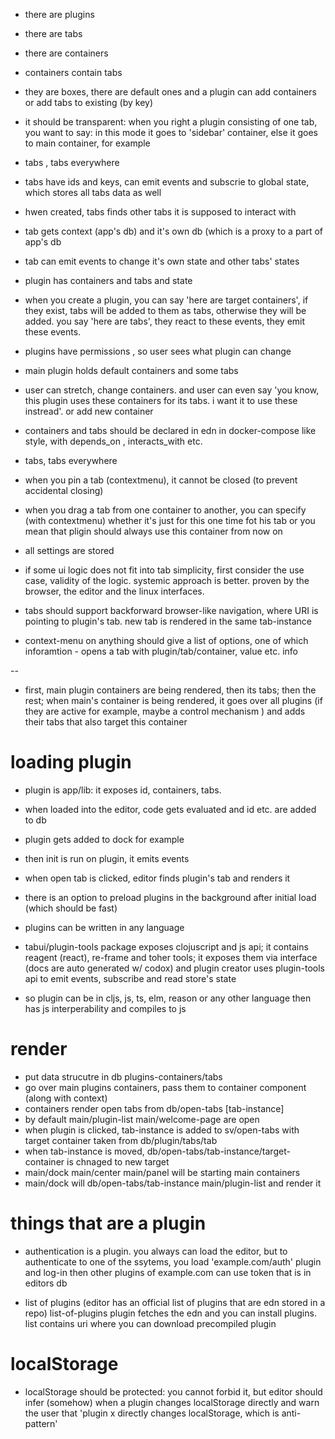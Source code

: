 
* there are plugins
* there are tabs
* there are containers

* containers contain tabs
* they are boxes, there are default ones and a plugin can add containers or add tabs to existing (by key)
* it should be transparent: when you right a plugin consisting of one tab, you want to say: in this mode it goes to 'sidebar' container, else it goes to main container, for example

* tabs , tabs everywhere
* tabs have ids and keys, can emit events and subscrie to global state, which stores all tabs data as well
* hwen created, tabs finds other tabs it is supposed to interact with
* tab gets context (app's db) and it's own db (which is a proxy to a part of app's db
* tab can emit events to change it's own state and other tabs' states

* plugin has containers and tabs and state
* when you create  a plugin, you can say 'here are target containers', if they exist, tabs will be added to them as tabs,
otherwise they will be added. you say 'here are tabs', they react to these events, they emit these events.
* plugins have permissions , so user sees what plugin can change

* main plugin holds default containers and some tabs

* user can stretch, change containers. and user can even say  'you know, this plugin uses these containers for its tabs. i want it to use these instread'. or add new container

* containers and tabs should be declared in edn in docker-compose like style, with depends_on , interacts_with etc.

* tabs, tabs everywhere

* when you pin a tab (contextmenu), it cannot be closed (to prevent accidental closing)
* when you drag a tab from one container to another, you can specify (with contextmenu) whether it's just for this one time fot his tab or you mean that pligin should always use this container from now on

* all settings are stored


* if some ui logic does not fit into tab simplicity, first consider the use case, validity of the logic. systemic approach is better. proven by the browser, the editor and the linux interfaces.

* tabs should support backforward browser-like navigation, where URI is pointing to plugin's tab. new tab is rendered in the same tab-instance

* context-menu on anything should give a list of options, one of which inforamtion - opens a tab with plugin/tab/container, value etc. info

--

* first, main plugin containers are being rendered, then its tabs; then the rest; when main's container is being rendered, it goes 
over all plugins (if they are active for example, maybe a control mechanism ) and adds their tabs that also target this container

# loading plugin 
* plugin is app/lib: it exposes id, containers, tabs.
* when loaded into the editor, code gets evaluated and id etc. are added to db
* plugin gets added to dock for example
* then init is run on plugin, it emits events
* when open tab is clicked, editor finds plugin's tab and renders it
* there is an option to preload plugins in the background after initial load (which should be fast)


* plugins can be written in any language
* tabui/plugin-tools package exposes clojuscript and js api; it contains reagent (react), re-frame and toher tools;
  it exposes them via interface (docs are auto generated w/ codox) and plugin creator uses plugin-tools api to emit events, subscribe and read store's state
* so plugin can be in cljs, js, ts, elm, reason or any other language then has js interperability and compiles to js



# render

* put data strucutre in db plugins-containers/tabs
* go over main plugins containers, pass them to container component (along with context)
* containers render open tabs from db/open-tabs [tab-instance]
* by default main/plugin-list main/welcome-page are open
* when plugin is clicked, tab-instance is added to sv/open-tabs with target container taken from db/plugin/tabs/tab 
* when tab-instance is moved, db/open-tabs/tab-instance/target-container is chnaged to new target
* main/dock main/center main/panel will be starting main containers
* main/dock will  db/open-tabs/tab-instance main/plugin-list and render it

# things that are a plugin

* authentication is a plugin. you always can load the editor, but to authenticate to one of the ssytems, you load 'example.com/auth' plugin and log-in
  then other plugins of example.com can use token that is in editors db

* list of plugins (editor has an official list of plugins that are edn stored in a repo)
  list-of-plugins plugin fetches the edn and you can install plugins.
  list contains uri where you can download precompiled plugin

# localStorage

* localStorage should be protected: you cannot forbid it, but editor should infer (somehow) when a plugin changes localStorage directly and warn the user that
  'plugin x directly changes localStorage, which is anti-pattern' 

